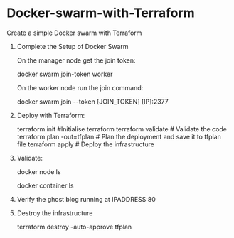 # Docker-swarm-with-Terraform

Create a simple Docker swarm with Terraform

1. Complete the Setup of Docker Swarm

    On the manager node get the join token:

    docker swarm join-token worker

    On the worker node run the join command:

    docker swarm join --token [JOIN_TOKEN] [IP]:2377

2. Deploy with Terraform:

    terraform init #Initialise terraform 
    terraform validate # Validate the code
    terraform plan -out=tfplan # Plan the deployment and save it to tfplan file
    terraform apply # Deploy the infrastructure

3. Validate:

    docker node ls
    
    docker container ls

4. Verify the ghost blog running at IPADDRESS:80

5. Destroy the infrastructure

   terraform destroy -auto-approve tfplan
